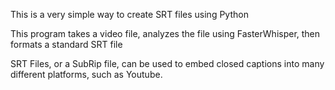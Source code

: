 This is a very simple way to create SRT files using Python

This program takes a video file, analyzes the file using FasterWhisper, then formats a standard SRT file

SRT Files, or a SubRip file, can be used to embed closed captions into many different platforms, such as Youtube.

